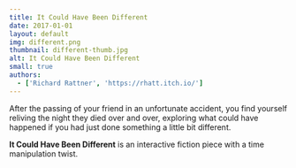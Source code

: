 ```yaml
---
title: It Could Have Been Different
date: 2017-01-01
layout: default
img: different.png
thumbnail: different-thumb.jpg
alt: It Could Have Been Different
small: true
authors:
  - ['Richard Rattner', 'https://rhatt.itch.io/']
---
```

After the passing of your friend in an unfortunate accident, you find yourself reliving the night they died over and over, exploring what could have happened if you had just done something a little bit different.

<b>It Could Have Been Different</b> is an interactive fiction piece with a time manipulation twist.
